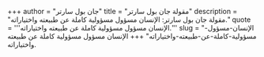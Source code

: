 +++
author = "جان بول سارتر"
title = "مقولة جان بول سارتر"
description = "مقولة جان بول سارتر: الإنسان مسؤول مسؤولية كاملة عن طبيعته واختياراته."
quote = '''الإنسان مسؤول مسؤولية كاملة عن طبيعته واختياراته.''' 
slug = "الإنسان-مسؤول-مسؤولية-كاملة-عن-طبيعته-واختياراته"
+++
الإنسان مسؤول مسؤولية كاملة عن طبيعته واختياراته.
